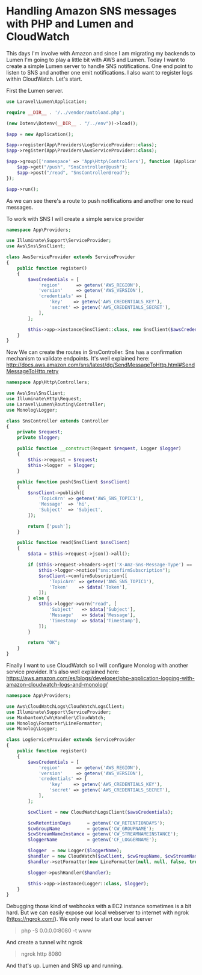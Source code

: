Handling Amazon SNS messages with PHP and Lumen and CloudWatch
======

This days I'm involve with Amazon and since I am migrating my backends to Lumen I'm going to play a little bit with AWS and Lumen. Today I want to create a simple Lumen server to handle SNS notifications. One end point to listen to SNS and another one emit notifications. I also want to register logs within CloudWatch. Let's start.


First the Lumen server. 

```php
use Laravel\Lumen\Application;

require __DIR__ . '/../vendor/autoload.php';

(new Dotenv\Dotenv(__DIR__ . "/../env"))->load();

$app = new Application();

$app->register(App\Providers\LogServiceProvider::class);
$app->register(App\Providers\AwsServiceProvider::class);

$app->group(['namespace' => 'App\Http\Controllers'], function (Application $app) {
    $app->get("/push", "SnsController@push");
    $app->post("/read", "SnsController@read");
});

$app->run();
```

As we can see there's a route to push notifications and another one to read messages.

To work with SNS I will create a simple service provider

```php
namespace App\Providers;

use Illuminate\Support\ServiceProvider;
use Aws\Sns\SnsClient;

class AwsServiceProvider extends ServiceProvider
{
    public function register()
    {
        $awsCredentials = [
            'region'      => getenv('AWS_REGION'),
            'version'     => getenv('AWS_VERSION'),
            'credentials' => [
                'key'    => getenv('AWS_CREDENTIALS_KEY'),
                'secret' => getenv('AWS_CREDENTIALS_SECRET'),
            ],
        ];

        $this->app->instance(SnsClient::class, new SnsClient($awsCredentials));
    }
}
```

Now We can create the routes in SnsController. Sns has a confirmation mechanism to validate endpoints. It's well explained here: http://docs.aws.amazon.com/sns/latest/dg/SendMessageToHttp.html#SendMessageToHttp.retry

```php
namespace App\Http\Controllers;

use Aws\Sns\SnsClient;
use Illuminate\Http\Request;
use Laravel\Lumen\Routing\Controller;
use Monolog\Logger;

class SnsController extends Controller
{
    private $request;
    private $logger;

    public function __construct(Request $request, Logger $logger)
    {
        $this->request = $request;
        $this->logger  = $logger;
    }

    public function push(SnsClient $snsClient)
    {
        $snsClient->publish([
            'TopicArn' => getenv('AWS_SNS_TOPIC1'),
            'Message'  => 'hi',
            'Subject'  => 'Subject',
        ]);

        return ['push'];
    }

    public function read(SnsClient $snsClient)
    {
        $data = $this->request->json()->all();

        if ($this->request->headers->get('X-Amz-Sns-Message-Type') == 'SubscriptionConfirmation') {
            $this->logger->notice("sns:confirmSubscription");
            $snsClient->confirmSubscription([
                'TopicArn' => getenv('AWS_SNS_TOPIC1'),
                'Token'    => $data['Token'],
            ]);
        } else {
            $this->logger->warn("read", [
                'Subject'   => $data['Subject'],
                'Message'   => $data['Message'],
                'Timestamp' => $data['Timestamp'],
            ]);
        }

        return "OK";
    }
}
```

Finally I want to use CloudWatch so I will configure Monolog with another service provider. It's also well explained here: https://aws.amazon.com/es/blogs/developer/php-application-logging-with-amazon-cloudwatch-logs-and-monolog/

```php
namespace App\Providers;

use Aws\CloudWatchLogs\CloudWatchLogsClient;
use Illuminate\Support\ServiceProvider;
use Maxbanton\Cwh\Handler\CloudWatch;
use Monolog\Formatter\LineFormatter;
use Monolog\Logger;

class LogServiceProvider extends ServiceProvider
{
    public function register()
    {
        $awsCredentials = [
            'region'      => getenv('AWS_REGION'),
            'version'     => getenv('AWS_VERSION'),
            'credentials' => [
                'key'    => getenv('AWS_CREDENTIALS_KEY'),
                'secret' => getenv('AWS_CREDENTIALS_SECRET'),
            ],
        ];

        $cwClient = new CloudWatchLogsClient($awsCredentials);

        $cwRetentionDays      = getenv('CW_RETENTIONDAYS');
        $cwGroupName          = getenv('CW_GROUPNAME');
        $cwStreamNameInstance = getenv('CW_STREAMNAMEINSTANCE');
        $loggerName           = getenv('CF_LOGGERNAME');

        $logger  = new Logger($loggerName);
        $handler = new CloudWatch($cwClient, $cwGroupName, $cwStreamNameInstance, $cwRetentionDays);
        $handler->setFormatter(new LineFormatter(null, null, false, true));

        $logger->pushHandler($handler);

        $this->app->instance(Logger::class, $logger);
    }
}
```

Debugging those kind of webhooks with a EC2 instance sometimes is a bit hard. But we can easily expose our local webserver to internet with ngrok (https://ngrok.com/).
We only need to start our local server 

> php -S 0.0.0.0:8080 -t www

And create a tunnel wiht ngrok

> ngrok http 8080


And that's up. Lumen and SNS up and running. 
